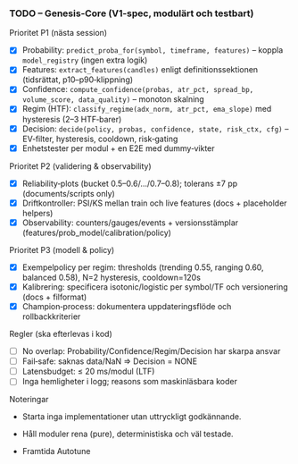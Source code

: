 ### TODO – Genesis‑Core (V1-spec, modulärt och testbart)

Prioritet P1 (nästa session)

- [x] Probability: `predict_proba_for(symbol, timeframe, features)` – koppla `model_registry` (ingen extra logik)
- [x] Features: `extract_features(candles)` enligt definitionssektionen (tidsrättat, p10–p90‑klippning)
- [x] Confidence: `compute_confidence(probas, atr_pct, spread_bp, volume_score, data_quality)` – monoton skalning
- [x] Regim (HTF): `classify_regime(adx_norm, atr_pct, ema_slope)` med hysteresis (2–3 HTF‑barer)
- [x] Decision: `decide(policy, probas, confidence, state, risk_ctx, cfg)` – EV‑filter, hysteresis, cooldown, risk‑gating
- [x] Enhetstester per modul + en E2E med dummy‑vikter

Prioritet P2 (validering & observability)

- [x] Reliability‑plots (bucket 0.5–0.6/…/0.7–0.8); tolerans ±7 pp (documents/scripts only)
- [x] Driftkontroller: PSI/KS mellan train och live features (docs + placeholder helpers)
- [x] Observability: counters/gauges/events + versionsstämplar (features/prob_model/calibration/policy)

Prioritet P3 (modell & policy)

- [x] Exempelpolicy per regim: thresholds (trending 0.55, ranging 0.60, balanced 0.58), N=2 hysteresis, cooldown=120s
- [x] Kalibrering: specificera isotonic/logistic per symbol/TF och versionering (docs + filformat)
- [x] Champion‑process: dokumentera uppdateringsflöde och rollbackkriterier

Regler (ska efterlevas i kod)

- [ ] No overlap: Probability/Confidence/Regim/Decision har skarpa ansvar
- [ ] Fail‑safe: saknas data/NaN ⇒ Decision = NONE
- [ ] Latensbudget: ≤ 20 ms/modul (LTF)
- [ ] Inga hemligheter i logg; reasons som maskinläsbara koder

Noteringar

- Starta inga implementationer utan uttryckligt godkännande.
- Håll moduler rena (pure), deterministiska och väl testade.

- Framtida Autotune